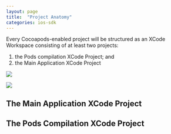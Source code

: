 ```yaml
---
layout: page
title:  "Project Anatomy"
categories: ios-sdk
---
```

Every Cocoapods-enabled project will be structured as an XCode Workspace consisting of at least two projects:

1. the Pods compilation XCode Project; and
2. the Main Application XCode Project

![]({{site.baseurl}}/img/sdk/ios/project_anatomy/project_folder_structure.png)

![]({{site.baseurl}}/img/sdk/ios/project_anatomy/project_folder_workspace.png)

## The Main Application XCode Project

## The Pods Compilation XCode Project